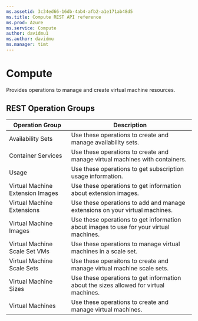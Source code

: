 ```yaml
---
ms.assetid: 3c34ed66-16db-4ab4-afb2-a1e171ab48d5
ms.title: Compute REST API reference
ms.prod: Azure
ms.service: Compute
author: davidmu1
ms.author: davidmu
ms.manager: timt
---
```


# Compute

Provides operations to manage and create virtual machine resources.

## REST Operation Groups

| Operation Group | Description |
|-----------------|-------------|
| Availability Sets | Use these operations to create and manage availability sets. |
| Container Services | Use these operations to create and manage virtual machines with containers. |
| Usage | Use these operations to get subscription usage information. |
| Virtual Machine Extension Images | Use these operations to get information about extension images. |
| Virtual Machine Extensions | Use these operations to add and manage extensions on your virtual machines. |
| Virtual Machine Images | Use these operations to get information about images to use for your virtual machines. |
| Virtual Machine Scale Set VMs | Use these operations to manage virtual machines in a scale set. |
| Virtual Machine Scale Sets | Use these operaitons to create and manage virtual machine scale sets. |
| Virtual Machine Sizes | Use these operations to get information about the sizes allowed for virtual machines. |
| Virtual Machines | Use these operations to create and manage virtual machines. |


